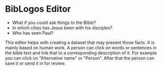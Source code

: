 # BibLogos Editor

- What if you could ask things to the Bible? 
- In which cities has Jesus been with his disciples? 
- Who has seen Paul?

This editor helps with creating a dataset that may present those facts. It is mainly based on human work. A person can click on words or sentences in the bible text and link that to a corresponding description of it. For example you can click on "Alternative name" or "Person". After that the person can save it or send it in for review.
